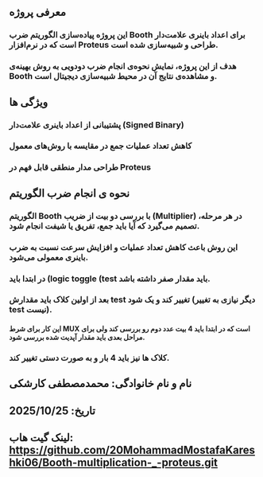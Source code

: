 ## معرفی پروژه
### این پروژه پیاده‌سازی الگوریتم ضرب Booth برای اعداد باینری علامت‌دار است که در نرم‌افزار Proteus طراحی و شبیه‌سازی شده است.
### هدف از این پروژه، نمایش نحوه‌ی انجام ضرب دودویی به روش بهینه‌ی Booth و مشاهده‌ی نتایج آن در محیط شبیه‌سازی دیجیتال است.

## ویژگی ها
### پشتیبانی از اعداد باینری علامت‌دار (Signed Binary)
### کاهش تعداد عملیات جمع در مقایسه با روش‌های معمول
### طراحی مدار منطقی قابل فهم در Proteus

## نحوه ی انجام ضرب الگوریتم
### الگوریتم Booth با بررسی دو بیت از ضریب (Multiplier) در هر مرحله، تصمیم می‌گیرد که آیا باید جمع، تفریق یا شیفت انجام شود.
### این روش باعث کاهش تعداد عملیات و افزایش سرعت نسبت به ضرب باینری معمولی می‌شود.
### در ابتدا باید (logic toggle (test باید مقدار صفر داشته باشد.
### بعد از اولین کلاک باید مقدارش test تغییر کند و یک شود (دیگر نیازی به تغییر test نیست).
#### این کار برای شرط MUX است که در ابتدا باید 4 بیت عدد دوم رو بررسی کند ولی برای مراحل بعدی باید مقدار آپدیت شده بررسی شود.

### کلاک ها نیز باید 4 بار و به صورت دستی تغییر کند.

## نام و نام خانوادگی: محمدمصطفی کارشکی
## تاریخ: 2025/10/25
## لینک گیت هاب: https://github.com/20MohammadMostafaKareshki06/Booth-multiplication-_-proteus.git
